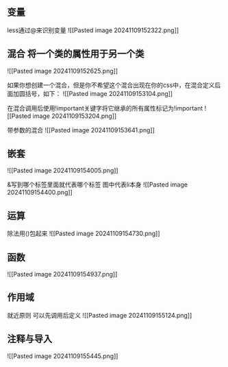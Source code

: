 ## 变量

less通过@来识别变量
![[Pasted image 20241109152322.png]]



## 混合    将一个类的属性用于另一个类
![[Pasted image 20241109152625.png]]

如果你想创建一个混合，但是你不希望这个混合出现在你的css中，在混合定义后面加圆括号，如下：
![[Pasted image 20241109153104.png]]

在混合调用后使用!important关键字将它继承的所有属性标记为!important
![[Pasted image 20241109153204.png]]

带参数的混合
![[Pasted image 20241109153641.png]]




## 嵌套
![[Pasted image 20241109154005.png]]

&写到哪个标签里面就代表哪个标签       图中代表li本身
![[Pasted image 20241109154400.png]]




## 运算

除法用()包起来
![[Pasted image 20241109154730.png]]




## 函数
![[Pasted image 20241109154937.png]]




## 作用域        

就近原则   可以先调用后定义
![[Pasted image 20241109155124.png]]




## 注释与导入

![[Pasted image 20241109155445.png]]